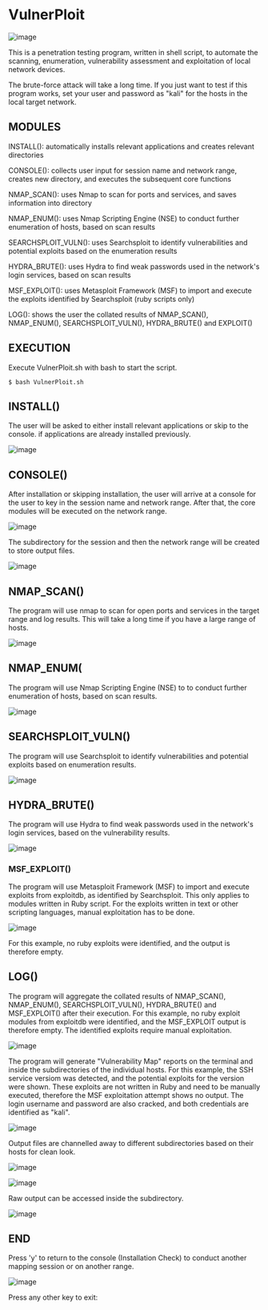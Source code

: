 # VulnerPloit

![image](https://user-images.githubusercontent.com/103941010/197491063-a85a8bb2-c58c-45c6-9a5d-d089d72098ba.png)

This is a penetration testing program, written in shell script, to automate the scanning, enumeration, vulnerability assessment and exploitation of local network devices.

The brute-force attack will take a long time. If you just want to test if this program works, set your user and password as "kali" for the hosts in the local target network.

## MODULES

INSTALL(): automatically installs relevant applications and creates relevant directories

CONSOLE(): collects user input for session name and network range, creates new directory, and executes the subsequent core functions

NMAP_SCAN(): uses Nmap to scan for ports and services, and saves information into directory

NMAP_ENUM(): uses Nmap Scripting Engine (NSE) to conduct further enumeration of hosts, based on scan results

SEARCHSPLOIT_VULN(): uses Searchsploit to identify vulnerabilities and potential exploits based on the enumeration results

HYDRA_BRUTE(): uses Hydra to find weak passwords used in the network's login services, based on scan results

MSF_EXPLOIT(): uses Metasploit Framework (MSF) to import and execute the exploits identified by Searchsploit (ruby scripts only)

LOG(): shows the user the collated results of NMAP_SCAN(), NMAP_ENUM(), SEARCHSPLOIT_VULN(), HYDRA_BRUTE() and EXPLOIT() 

## EXECUTION

Execute VulnerPloit.sh with bash to start the script.

    $ bash VulnerPloit.sh

## INSTALL()

The user will be asked to either install relevant applications or skip to the console. if applications are already installed previously.

![image](https://user-images.githubusercontent.com/103941010/197487629-b905259c-6a92-4cbd-8fb4-f4c0c937906e.png)

## CONSOLE()

After installation or skipping installation, the user will arrive at a console for the user to key in the session name and network range. After that, the core modules will be executed on the network range.

![image](https://user-images.githubusercontent.com/103941010/197487778-2ce21c2e-a424-4c47-8c0c-437ea6b9365a.png)

The subdirectory for the session and then the network range will be created to store output files.

![image](https://user-images.githubusercontent.com/103941010/197488341-a4f2948d-c574-4908-b756-d59b4127ad2f.png)


## NMAP_SCAN()

The program will use nmap to scan for open ports and services in the target range and log results. This will take a long time if you have a large range of hosts.

![image](https://user-images.githubusercontent.com/103941010/197488811-82be8a8e-fb29-4fd4-ae81-e28a95c931cd.png)


## NMAP_ENUM(

The program will use Nmap Scripting Engine (NSE) to to conduct further enumeration of hosts, based on scan results.

![image](https://user-images.githubusercontent.com/103941010/197489170-8e534aab-e238-4469-9843-cfc261b40c0a.png)

## SEARCHSPLOIT_VULN()

The program will use Searchsploit to identify vulnerabilities and potential exploits based on enumeration results.

![image](https://user-images.githubusercontent.com/103941010/197489222-c3e2d323-456e-4a99-82d0-fcd1bfeeaa53.png)

## HYDRA_BRUTE()

The program will use Hydra to find weak passwords used in the network's login services, based on the vulnerability results.

![image](https://user-images.githubusercontent.com/103941010/197489343-0a6fb8b4-ca47-4fe6-88b9-c6f3c2add915.png)

### MSF_EXPLOIT()

The program will use Metasploit Framework (MSF) to import and execute exploits from exploitdb, as identified by Searchsploit. This only applies to modules written in Ruby script. For the exploits written in text or other scripting languages, manual exploitation has to be done. 

![image](https://user-images.githubusercontent.com/103941010/197489820-b12b2e63-a9fe-40af-b74c-18ccbbc3c63c.png)

For this example, no ruby exploits were identified, and the output is therefore empty.

## LOG()

The program will aggregate the collated results of NMAP_SCAN(), NMAP_ENUM(), SEARCHSPLOIT_VULN(), HYDRA_BRUTE() and MSF_EXPLOIT() after their execution. For this example, no ruby exploit modules from exploitdb were identified, and the MSF_EXPLOIT output is therefore empty. The identified exploits require manual exploitation.

![image](https://user-images.githubusercontent.com/103941010/197489972-fd5f9cdf-3753-4361-9936-3aa50f5d361b.png)

The program will generate "Vulnerability Map" reports on the terminal and inside the subdirectories of the individual hosts. For this example, the SSH service versiom was detected, and the potential exploits for the version were shown. These exploits are not written in Ruby and need to be manually executed, therefore the MSF exploitation attempt shows no output. The login username and password are also cracked, and both credentials are identified as "kali".

![image](https://user-images.githubusercontent.com/103941010/197491158-dca0d3d3-3195-438e-9985-077f2dc0c16f.png)


Output files are channelled away to different subdirectories based on their hosts for clean look.

![image](https://user-images.githubusercontent.com/103941010/197491212-59617093-d02b-4e03-8a75-c0dcd77737cf.png)

![image](https://user-images.githubusercontent.com/103941010/197491264-0e9a5512-16b8-4a81-9a04-564b49b8b42a.png)

Raw output can be accessed inside the subdirectory.

![image](https://user-images.githubusercontent.com/103941010/197491339-d1addcba-41cb-43fd-aceb-118cc26adfa8.png)


## END

Press 'y' to return to the console (Installation Check) to conduct another mapping session or on another range.

![image](https://user-images.githubusercontent.com/103941010/197492240-9ba600de-a8d0-4f44-8ca5-3c3393472529.png)


Press any other key to exit:






